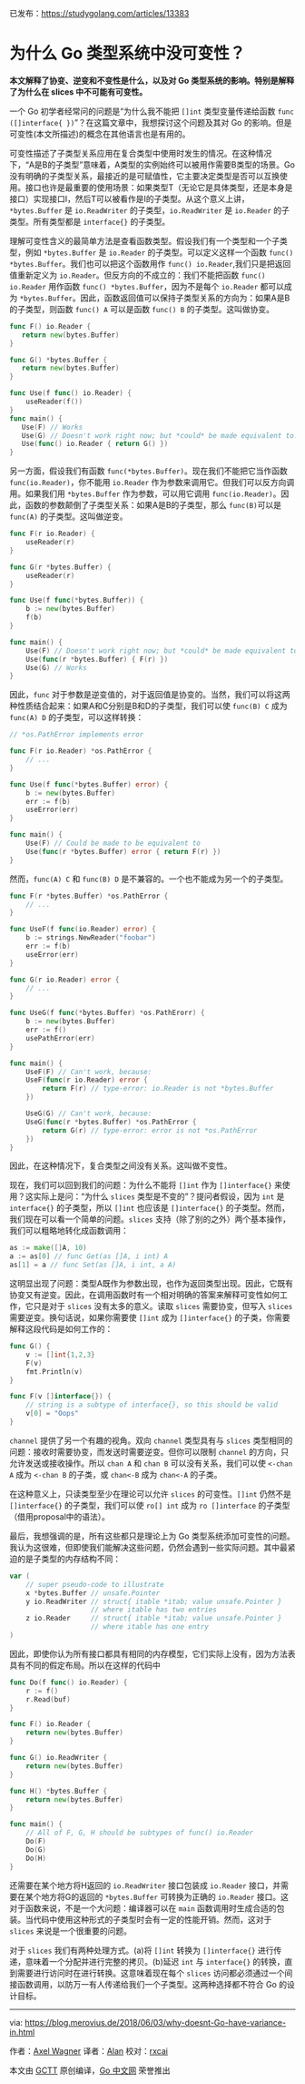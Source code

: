 已发布：https://studygolang.com/articles/13383

# 为什么 Go 类型系统中没可变性？

**本文解释了协变、逆变和不变性是什么，以及对 Go 类型系统的影响。特别是解释了为什么在 slices 中不可能有可变性。**

一个 Go 初学者经常问的问题是“为什么我不能把 `[]int` 类型变量传递给函数 `func ([]interface{ })`”？在这篇文章中，我想探讨这个问题及其对 Go 的影响。但是可变性(本文所描述)的概念在其他语言也是有用的。

可变性描述了子类型关系应用在复合类型中使用时发生的情况。在这种情况下，“A是B的子类型”意味着，A类型的实例始终可以被用作需要B类型的场景。Go 没有明确的子类型关系，最接近的是可赋值性，它主要决定类型是否可以互换使用。接口也许是最重要的使用场景：如果类型T（无论它是具体类型，还是本身是接口）实现接口I，然后T可以被看作是I的子类型。从这个意义上讲， `*bytes.Buffer` 是 `io.ReadWriter` 的子类型，`io.ReadWriter` 是 `io.Reader` 的子类型。所有类型都是 `interface{}` 的子类型。

理解可变性含义的最简单方法是查看函数类型。假设我们有一个类型和一个子类型，例如 `*bytes.Buffer` 是 `io.Reader` 的子类型。可以定义这样一个函数 `func() *bytes.Buffer`。我们也可以把这个函数用作 `func() io.Reader`,我们只是把返回值重新定义为 `io.Reader`。但反方向的不成立的：我们不能把函数 `func() io.Reader` 用作函数 `func() *bytes.Buffer`，因为不是每个 `io.Reader` 都可以成为 `*bytes.Buffer`。因此，函数返回值可以保持子类型关系的方向为：如果A是B的子类型，则函数 `func() A` 可以是函数 `func() B` 的子类型。这叫做协变。

```go
func F() io.Reader {
   return new(bytes.Buffer)
}

func G() *bytes.Buffer {
   return new(bytes.Buffer)
}

func Use(f func() io.Reader) {
    useReader(f())
}
func main() {
   Use(F) // Works
   Use(G) // Doesn't work right now; but *could* be made equivalent to...
   Use(func() io.Reader { return G() })
}

```

另一方面，假设我们有函数 `func(*bytes.Buffer)`。现在我们不能把它当作函数 `func(io.Reader)`，你不能用 `io.Reader` 作为参数来调用它。但我们可以反方向调用。如果我们用 `*bytes.Buffer` 作为参数，可以用它调用 `func(io.Reader)`。因此，函数的参数颠倒了子类型关系：如果A是B的子类型，那么 `func(B)`可以是 `func(A)` 的子类型。这叫做逆变。

```go
func F(r io.Reader) {
    useReader(r)
}

func G(r *bytes.Buffer) {
    useReader(r)
}

func Use(f func(*bytes.Buffer)) {
    b := new(bytes.Buffer)
    f(b)
}

func main() {
    Use(F) // Doesn't work right now; but *could* be made equivalent to...
    Use(func(r *bytes.Buffer) { F(r) })
    Use(G) // Works
}

```

因此，`func` 对于参数是逆变值的，对于返回值是协变的。当然，我们可以将这两种性质结合起来：如果A和C分别是B和D的子类型，我们可以使 `func(B) C` 成为 `func(A) D` 的子类型，可以这样转换：

```go
// *os.PathError implements error

func F(r io.Reader) *os.PathError {
    // ...
}

func Use(f func(*bytes.Buffer) error) {
    b := new(bytes.Buffer)
    err := f(b)
    useError(err)
}

func main() {
    Use(F) // Could be made to be equivalent to
    Use(func(r *bytes.Buffer) error { return F(r) })
}

```
然而，`func(A) C` 和 `func(B) D` 是不兼容的。一个也不能成为另一个的子类型。

```go
func F(r *bytes.Buffer) *os.PathError {
    // ...
}

func UseF(f func(io.Reader) error) {
    b := strings.NewReader("foobar")
    err := f(b)
    useError(err)
}

func G(r io.Reader) error {
    // ...
}

func UseG(f func(*bytes.Buffer) *os.PathErorr) {
    b := new(bytes.Buffer)
    err := f()
    usePathError(err)
}

func main() {
    UseF(F) // Can't work, because:
    UseF(func(r io.Reader) error {
        return F(r) // type-error: io.Reader is not *bytes.Buffer
    })

    UseG(G) // Can't work, because:
    UseG(func(r *bytes.Buffer) *os.PathError {
        return G(r) // type-error: error is not *os.PathError
    })
}

```

因此，在这种情况下，复合类型之间没有关系。这叫做不变性。

现在，我们可以回到我们的问题：为什么不能将 `[]int` 作为 `[]interface{}` 来使用？这实际上是问：“为什么 `slices` 类型是不变的”？提问者假设，因为 `int` 是 `interface{}` 的子类型，所以 `[]int` 也应该是 `[]interface{}` 的子类型。然而，我们现在可以看一个简单的问题。`slices` 支持（除了别的之外）两个基本操作，我们可以粗略地转化成函数调用：

```go
as := make([]A, 10)
a := as[0] // func Get(as []A, i int) A
as[1] = a // func Set(as []A, i int, a A)
```

这明显出现了问题：类型A既作为参数出现，也作为返回类型出现。因此，它既有协变又有逆变。因此，在调用函数时有一个相对明确的答案来解释可变性如何工作，它只是对于 `slices` 没有太多的意义。读取 `slices` 需要协变，但写入 `slices` 需要逆变。换句话说，如果你需要使 `[]int` 成为 `[]interface{}` 的子类，你需要解释这段代码是如何工作的：

```go
func G() {
    v := []int{1,2,3}
    F(v)
    fmt.Println(v)
}

func F(v []interface{}) {
    // string is a subtype of interface{}, so this should be valid
    v[0] = "Oops"
}
```

`channel` 提供了另一个有趣的视角。双向 `channel` 类型具有与 `slices` 类型相同的问题：接收时需要协变，而发送时需要逆变。但你可以限制 `channel` 的方向，只允许发送或接收操作。所以 `chan A` 和 `chan B` 可以没有关系，我们可以使 `<-chan A` 成为 `<-chan B` 的子类，或 `chan<-B` 成为 `chan<-A` 的子类。

在这种意义上，只读类型至少在理论可以允许 `slices` 的可变性。`[]int` 仍然不是 `[]interface{}` 的子类型，我们可以使 `ro[] int` 成为 `ro []interface` 的子类型（借用proposal中的语法）。

最后，我想强调的是，所有这些都只是理论上为 Go 类型系统添加可变性的问题。我认为这很难，但即使我们能解决这些问题，仍然会遇到一些实际问题。其中最紧迫的是子类型的内存结构不同：

```go
var (
    // super pseudo-code to illustrate
    x *bytes.Buffer // unsafe.Pointer
    y io.ReadWriter // struct{ itable *itab; value unsafe.Pointer }
                    // where itable has two entries
    z io.Reader     // struct{ itable *itab; value unsafe.Pointer }
                    // where itable has one entry
)
```

因此，即使你认为所有接口都具有相同的内存模型，它们实际上没有，因为方法表具有不同的假定布局。所以在这样的代码中

```go
func Do(f func() io.Reader) {
    r := f()
    r.Read(buf)
}

func F() io.Reader {
    return new(bytes.Buffer)
}

func G() io.ReadWriter {
    return new(bytes.Buffer)
}

func H() *bytes.Buffer {
    return new(bytes.Buffer)
}

func main() {
    // All of F, G, H should be subtypes of func() io.Reader
    Do(F)
    Do(G)
    Do(H)
}
```

还需要在某个地方将H返回的 `io.ReadWriter` 接口包装成 `io.Reader` 接口，并需要在某个地方将G的返回的 `*bytes.Buffer` 可转换为正确的 `io.Reader` 接口。这对于函数来说，不是一个大问题：编译器可以在 `main` 函数调用时生成合适的包装。当代码中使用这种形式的子类型时会有一定的性能开销。然而，这对于 `slices` 来说是一个很重要的问题。

对于 `slices` 我们有两种处理方式。(a)将 `[]int` 转换为 `[]interface{}` 进行传递，意味着一个分配并进行完整的拷贝。(b)延迟 `int` 与 `interface{}` 的转换，直到需要进行访问时在进行转换。这意味着现在每个 `slices` 访问都必须通过一个间接函数调用，以防万一有人传递给我们一个子类型。这两种选择都不符合 Go 的设计目标。

---

via: https://blog.merovius.de/2018/06/03/why-doesnt-Go-have-variance-in.html

作者：[Axel Wagner](https://github.com/Merovius)
译者：[Alan](https://github.com/althen)
校对：[rxcai](https://github.com/rxcai)

本文由 [GCTT](https://github.com/studyGolang/GCTT) 原创编译，[Go 中文网](https://studyGolang.com/) 荣誉推出
